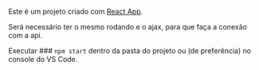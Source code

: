 Este é um projeto criado com [React App](https://github.com/facebook/create-react-app).

Será necessário ter o mesmo rodando e o ajax, para que faça a conexão com a api.

Executar ### `npm start` dentro da pasta do projeto ou (de preferência) no console do VS Code.

